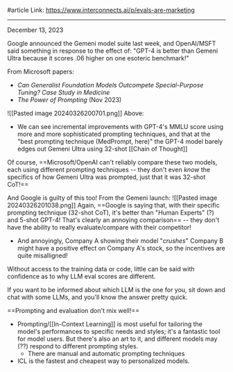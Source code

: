 #article 
Link: https://www.interconnects.ai/p/evals-are-marketing

------

December 13, 2023

Google announced the Gemeni model suite last week, and OpenAI/MSFT said something in response to the effect of: "GPT-4 is better than Gemeni Ultra because it scores .06 higher on one esoteric benchmark!"


From Microsoft papers:
- *Can Generalist Foundation Models Outcompete Special-Purpose Tuning? Case Study in Medicine*
- *The Power of Prompting* (Nov 2023)

![[Pasted image 20240326200701.png]]
Above:
- We can see incremental improvements with GPT-4's MMLU score using more and more sophisticated prompting techniques, and that at the "best prompting technique (MedPrompt, here)" the GPT-4 model barely edges out Gemeni Ultra using 32-shot [[Chain of Thought]]

Of course, ==Microsoft/OpenAI can't reliably compare these two models, each using different prompting techniques -- they don't even *know* the specifics of how Gemeni Ultra was prompted, just that it was 32-shot CoT!==


And Google is guilty of this too! From the Gemeni launch:
![[Pasted image 20240326201038.png]]
Again, ==Google is saying that, with their specific prompting technique (32-shot CoT), it's better than "Human Experts" (?) and 5-shot GPT-4! That's clearly an annoying comparison== -- they don't have the ability to really evaluate/compare with their competitor!
- And annoyingly, Company A showing their model "*crushes*" Company B might have a positive effect on Company A's stock, so the incentives are quite misalligned!

Without access to the training data or code, little can be said with confidence as to why LLM eval scores are different.

If you want to be informed about which LLM is the one for you, sit down and chat with some LLMs, and you'll know the answer pretty quick.

==Prompting and evaluation don't mix well!==
- Prompting/[[In-Context Learning]] is most useful for tailoring the model's performances to specific needs and styles; it's a fantastic tool for model users. But there's also an art to it, and different models may (??) respond to different prompting styles.
	- There are manual and automatic prompting techniques
- ICL is the fastest and cheapest way to personalized models.



























